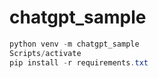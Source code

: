 # chatgpt_sample

```powershell
python venv -m chatgpt_sample
Scripts/activate
pip install -r requirements.txt
```